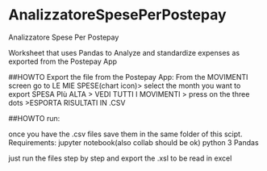 # AnalizzatoreSpesePerPostepay
Analizzatore Spese Per Postepay


Worksheet that uses Pandas to Analyze and standardize expenses as exported from the Postepay App

##HOWTO Export the file from the Postepay App:
From the MOVIMENTI screen go to LE MIE SPESE(chart icon)> select the month you want to export SPESA PIù ALTA > VEDI TUTTI I MOVIMENTI > press on the three dots >ESPORTA RISULTATI IN .CSV

##HOWTO run:

once you have the .csv files save them in the same folder of this scipt.
Requirements:
jupyter notebook(also collab should be ok)
python 3
Pandas

just run the files step by step and export the .xsl to be read in excel
